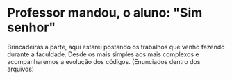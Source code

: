 # Professor mandou, o aluno: "Sim senhor"
Brincadeiras a parte, aqui estarei postando os trabalhos que venho fazendo durante a faculdade. Desde os mais simples aos mais complexos e acompanharemos a evolução dos códigos. (Enunciados dentro dos arquivos)

